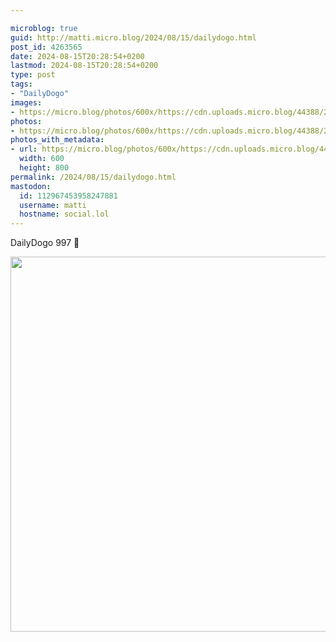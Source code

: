 ```yaml
---

microblog: true
guid: http://matti.micro.blog/2024/08/15/dailydogo.html
post_id: 4263565
date: 2024-08-15T20:28:54+0200
lastmod: 2024-08-15T20:28:54+0200
type: post
tags:
- "DailyDogo"
images:
- https://micro.blog/photos/600x/https://cdn.uploads.micro.blog/44388/2024/ea0bb315d6bc40b28af7e9637e9452ca.jpg
photos:
- https://micro.blog/photos/600x/https://cdn.uploads.micro.blog/44388/2024/ea0bb315d6bc40b28af7e9637e9452ca.jpg
photos_with_metadata:
- url: https://micro.blog/photos/600x/https://cdn.uploads.micro.blog/44388/2024/ea0bb315d6bc40b28af7e9637e9452ca.jpg
  width: 600
  height: 800
permalink: /2024/08/15/dailydogo.html
mastodon:
  id: 112967453958247881
  username: matti
  hostname: social.lol
---
```

DailyDogo 997 🐶

<img src="/media/uploads/2024/ea0bb315d6bc40b28af7e9637e9452ca.jpg" width="600" alt="" />
